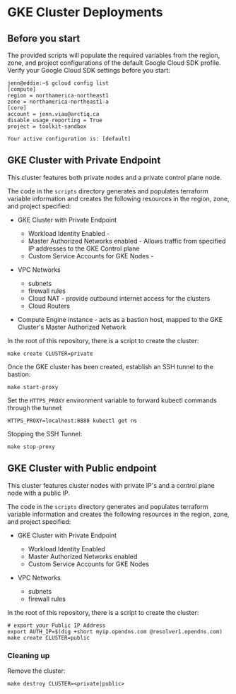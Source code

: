 # GKE Cluster Deployments

## Before you start

The provided scripts will populate the required variables from the region, zone, and project configurations of the default Google Cloud SDK profile. Verify your Google Cloud SDK settings before you start:

```shell
jenn@eddie:~$ gcloud config list
[compute]
region = northamerica-northeast1
zone = northamerica-northeast1-a
[core]
account = jenn.viau@arctiq.ca
disable_usage_reporting = True
project = toolkit-sandbox

Your active configuration is: [default]
```

## GKE Cluster with Private Endpoint

This cluster features both private nodes and a private control plane node.

The code in the `scripts` directory generates and populates terraform variable information and creates the following resources in the region, zone, and project specified:

* GKE Cluster with Private Endpoint
  * Workload Identity Enabled - 
  * Master Authorized Networks enabled - Allows traffic from specified IP addresses to the GKE Control plane
  * Custom Service Accounts for GKE Nodes - 

* VPC Networks
  * subnets
  * firewall rules
  * Cloud NAT - provide outbound internet access for the clusters
  * Cloud Routers

* Compute Engine instance - acts as a bastion host, mapped to the GKE Cluster's Master Authorized Network

In the root of this repository, there is a script to create the cluster:

```shell
make create CLUSTER=private
```

Once the GKE cluster has been created, establish an SSH tunnel to the bastion:

```shell
make start-proxy
```

Set the `HTTPS_PROXY` environment variable to forward kubectl commands through the tunnel: 

```shell
HTTPS_PROXY=localhost:8888 kubectl get ns
```

Stopping the SSH Tunnel:

```shell
make stop-proxy
```

## GKE Cluster with Public endpoint

This cluster features cluster nodes with private IP's and a control plane node with a public IP.

The code in the `scripts` directory generates and populates terraform variable information and creates the following resources in the region, zone, and project specified:

* GKE Cluster with Private Endpoint
  * Workload Identity Enabled
  * Master Authorized Networks enabled 
  * Custom Service Accounts for GKE Nodes

* VPC Networks
  * subnets
  * firewall rules

In the root of this repository, there is a script to create the cluster:

```shell
# export your Public IP Address
export AUTH_IP=$(dig +short myip.opendns.com @resolver1.opendns.com)
make create CLUSTER=public
```

### Cleaning up

Remove the cluster:

```shell
make destroy CLUSTER=<private|public>
```
